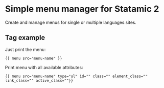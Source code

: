 # Simple menu manager for Statamic 2

Create and manage menus for single or multiple languages sites.

## Tag example

Just print the menu:

`{{ menu src="menu-name" }}`

Print menu with all available attributes:

`{{ menu src="menu-name" type="ul" id="" class="" element_class="" link_class="" active_class=""}}`